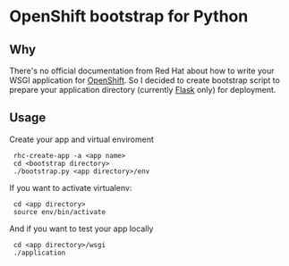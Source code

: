 # OpenShift bootstrap for Python

## Why

There's no official documentation from Red Hat about how to write your WSGI application for [OpenShift](https://openshift.redhat.com/app/express "OpenShift Express"). So I decided to create bootstrap script to prepare your application directory (currently [Flask](http://flask.pocoo.org/ "Flask microframework") only) for deployment.

## Usage

Create your app and virtual enviroment

     rhc-create-app -a <app name>
     cd <bootstrap directory>
     ./bootstrap.py <app directory>/env

If you want to activate virtualenv:
     
     cd <app directory>
     source env/bin/activate

And if you want to test your app locally

     cd <app directory>/wsgi
     ./application
